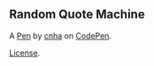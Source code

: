 Random Quote Machine
--------------------


A [Pen](https://codepen.io/cnha/pen/abLErvb) by [cnha](https://codepen.io/cnha) on [CodePen](https://codepen.io).

[License](https://codepen.io/cnha/pen/abLErvb/license).